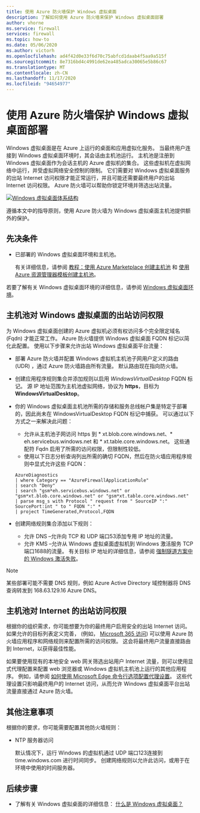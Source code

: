 ```yaml
---
title: 使用 Azure 防火墙保护 Windows 虚拟桌面
description: 了解如何使用 Azure 防火墙来保护 Windows 虚拟桌面部署
author: vhorne
ms.service: firewall
services: firewall
ms.topic: how-to
ms.date: 05/06/2020
ms.author: victorh
ms.openlocfilehash: ad4f42d0e33f6d70c75abfcd1daab4f5aa9a515f
ms.sourcegitcommit: 8e7316bd4c4991de62ea485adca30065e5b86c67
ms.translationtype: MT
ms.contentlocale: zh-CN
ms.lasthandoff: 11/17/2020
ms.locfileid: "94654977"
---
```

# <a name="use-azure-firewall-to-protect-window-virtual-desktop-deployments"></a>使用 Azure 防火墙保护 Windows 虚拟桌面部署

Windows 虚拟桌面是在 Azure 上运行的桌面和应用虚拟化服务。 当最终用户连接到 Windows 虚拟桌面环境时，其会话由主机池运行。 主机池是注册到 Windows 虚拟桌面作为会话主机的 Azure 虚拟机的集合。 这些虚拟机在虚拟网络中运行，并受虚拟网络安全控制的限制。 它们需要对 Windows 虚拟桌面服务的出站 Internet 访问权限才能正常运行，并且可能还需要最终用户的出站 Internet 访问权限。 Azure 防火墙可以帮助你锁定环境并筛选出站流量。

[![Windows 虚拟桌面体系结构 ](media/protect-windows-virtual-desktop/windows-virtual-desktop-architecture-diagram.png)](media/protect-windows-virtual-desktop/windows-virtual-desktop-architecture-diagram.png#lightbox)

遵循本文中的指导原则，使用 Azure 防火墙为 Windows 虚拟桌面主机池提供额外的保护。

## <a name="prerequisites"></a>先决条件


 - 已部署的 Windows 虚拟桌面环境和主机池。

   有关详细信息，请参阅 [教程：使用 Azure Marketplace 创建主机池](../virtual-desktop/create-host-pools-azure-marketplace.md) 和 [使用 Azure 资源管理器模板创建主机池](../virtual-desktop/virtual-desktop-fall-2019/create-host-pools-arm-template.md)。

若要了解有关 Windows 虚拟桌面环境的详细信息，请参阅 [Windows 虚拟桌面环境](../virtual-desktop/environment-setup.md)。

## <a name="host-pool-outbound-access-to-windows-virtual-desktop"></a>主机池对 Windows 虚拟桌面的出站访问权限

为 Windows 虚拟桌面创建的 Azure 虚拟机必须有权访问多个完全限定域名 (Fqdn) 才能正常工作。 Azure 防火墙提供 Windows 虚拟桌面 FQDN 标记以简化此配置。 使用以下步骤来允许出站 Windows 虚拟桌面平台流量：

- 部署 Azure 防火墙并配置 Windows 虚拟机主机池子网用户定义的路由 (UDR) ，通过 Azure 防火墙路由所有流量。 默认路由现在指向防火墙。
- 创建应用程序规则集合并添加规则以启用 *WindowsVirtualDesktop* FQDN 标记。 源 IP 地址范围为主机池虚拟网络，协议为 **https**，目标为 **WindowsVirtualDesktop**。

- 你的 Windows 虚拟桌面主机池所需的存储和服务总线帐户集是特定于部署的，因此尚未在 WindowsVirtualDesktop FQDN 标记中捕获。 可以通过以下方式之一来解决此问题：

   - 允许从主机池子网访问 https 到 * xt.blob.core.windows.net、* eh.servicebus.windows.net 和 * xt.table.core.windows.net。 这些通配符 Fqdn 启用了所需的访问权限，但限制性较低。
   - 使用以下日志分析查询列出所需的确切 FQDN，然后在防火墙应用程序规则中显式允许这些 FQDN：
   ```
   AzureDiagnostics
   | where Category == "AzureFirewallApplicationRule"
   | search "Deny"
   | search "gsm*eh.servicebus.windows.net" or "gsm*xt.blob.core.windows.net" or "gsm*xt.table.core.windows.net"
   | parse msg_s with Protocol " request from " SourceIP ":" SourcePort:int " to " FQDN ":" *
   | project TimeGenerated,Protocol,FQDN
   ```

- 创建网络规则集合添加以下规则：

   - 允许 DNS –允许向 TCP 和 UDP 端口53添加专用 IP 地址的流量。
   - 允许 KMS –允许从 Windows 虚拟桌面虚拟机到 Windows 激活服务 TCP 端口1688的流量。 有关目标 IP 地址的详细信息，请参阅 [强制隧道方案中的 Windows 激活失败](../virtual-machines/troubleshooting/custom-routes-enable-kms-activation.md#solution)。

> [!NOTE]
> 某些部署可能不需要 DNS 规则，例如 Azure Active Directory 域控制器将 DNS 查询转发到 168.63.129.16 Azure DNS。

## <a name="host-pool-outbound-access-to-the-internet"></a>主机池对 Internet 的出站访问权限

根据你的组织需求，你可能想要为你的最终用户启用安全的出站 Internet 访问。 如果允许的目标列表定义完善， (例如， [Microsoft 365 访问](/microsoft-365/enterprise/microsoft-365-ip-web-service)) 可以使用 Azure 防火墙应用程序和网络规则来配置所需的访问权限。 这会将最终用户流量直接路由到 Internet，以获得最佳性能。

如果要使用现有的本地安全 web 网关筛选出站用户 Internet 流量，则可以使用显式代理配置来配置 web 浏览器或 Windows 虚拟机主机池上运行的其他应用程序。 例如，请参阅 [如何使用 Microsoft Edge 命令行选项配置代理设置](/deployedge/edge-learnmore-cmdline-options-proxy-settings)。 这些代理设置只影响最终用户的 Internet 访问，从而允许 Windows 虚拟桌面平台出站流量直接通过 Azure 防火墙。

## <a name="additional-considerations"></a>其他注意事项

根据你的要求，你可能需要配置其他防火墙规则：

- NTP 服务器访问

   默认情况下，运行 Windows 的虚拟机通过 UDP 端口123连接到 time.windows.com 进行时间同步。 创建网络规则以允许此访问，或用于在环境中使用的时间服务器。


## <a name="next-steps"></a>后续步骤

- 了解有关 Windows 虚拟桌面的详细信息： [什么是 Windows 虚拟桌面？](../virtual-desktop/overview.md)